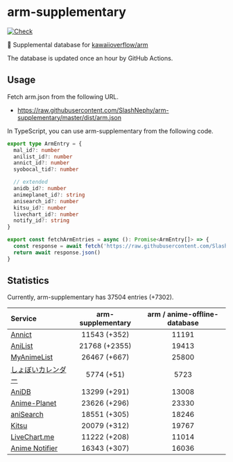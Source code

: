 # arm-supplementary

[![Check](https://github.com/SlashNephy/arm-supplementary/actions/workflows/check-node.yml/badge.svg)](https://github.com/SlashNephy/arm-supplementary/actions/workflows/check-node.yml)

💊 Supplemental database for [kawaiioverflow/arm](https://github.com/kawaiioverflow/arm)

The database is updated once an hour by GitHub Actions.

## Usage

Fetch arm.json from the following URL.

- https://raw.githubusercontent.com/SlashNephy/arm-supplementary/master/dist/arm.json

In TypeScript, you can use arm-supplementary from the following code.

```TypeScript
export type ArmEntry = {
  mal_id?: number
  anilist_id?: number
  annict_id?: number
  syobocal_tid?: number

  // extended
  anidb_id?: number
  animeplanet_id?: string
  anisearch_id?: number
  kitsu_id?: number
  livechart_id?: number
  notify_id?: string
}

export const fetchArmEntries = async (): Promise<ArmEntry[]> => {
  const response = await fetch('https://raw.githubusercontent.com/SlashNephy/arm-supplementary/master/dist/arm.json')
  return await response.json()
}
```

## Statistics

Currently, arm-supplementary has 37504 entries (+7302).

| Service                                     | arm-supplementary | arm / anime-offline-database |
| :------------------------------------------ | :---------------: | :--------------------------: |
| [Annict](https://annict.com)                |   11543 (+352)    |            11191             |
| [AniList](https://anilist.co)               |   21768 (+2355)   |            19413             |
| [MyAnimeList](https://myanimelist.net)      |   26467 (+667)    |            25800             |
| [しょぼいカレンダー](https://cal.syoboi.jp) |    5774 (+51)     |             5723             |
| [AniDB](https://anidb.net)                  |   13299 (+291)    |            13008             |
| [Anime-Planet](https://anime-planet.com)    |   23626 (+296)    |            23330             |
| [aniSearch](https://anisearch.com)          |   18551 (+305)    |            18246             |
| [Kitsu](https://kitsu.io)                   |   20079 (+312)    |            19767             |
| [LiveChart.me](https://livechart.me)        |   11222 (+208)    |            11014             |
| [Anime Notifier](https://notify.moe)        |   16343 (+307)    |            16036             |
